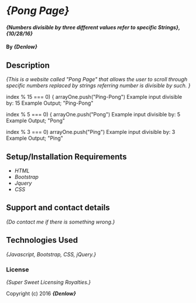 # _{Pong Page}_

#### _{Numbers divisible by three different values refer to specific Strings}, {10/28/16}_

#### By _**{Denlow}**_

## Description

_{This is a website called "Pong Page" that allows the user to scroll through specific numbers replaced by strings referring number is divisible by such. }_

index % 15 === 0) { arrayOne.push("Ping-Pong")
 Example input divisible by: 15
 Example Output; "Ping-Pong"
 
      
index % 5 === 0) { arrayOne.push("Pong")
 Example input divisible by: 5
 Example Output; "Pong"

index % 3 === 0) arrayOne.push("Ping")
 Example input divisible by: 3
 Example Output; "Ping"

## Setup/Installation Requirements

* _HTML_
* _Bootstrap_
* _Jquery_
* _CSS_



## Support and contact details

_{Do contact me if there is something wrong.}_

## Technologies Used

_{Javascript, Bootstrap, CSS, jQuery.}_

### License

*{Super Sweet Licensing Royalties.}*

Copyright (c) 2016 **_{Denlow}_**

